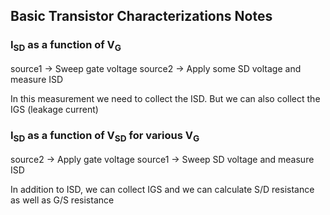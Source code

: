 ## Basic Transistor Characterizations Notes

### I<sub>SD</sub> as a function of V<sub>G</sub>
source1 -> Sweep gate voltage
source2 -> Apply some SD voltage and measure ISD

In this measurement we need to collect the ISD. But we can also collect the IGS (leakage current)

### I<sub>SD</sub> as a function of V<sub>SD</sub> for various V<sub>G</sub>
source2 -> Apply gate voltage
source1 -> Sweep SD voltage and measure ISD

In addition to ISD, we can collect IGS and we can calculate S/D resistance as well as G/S resistance